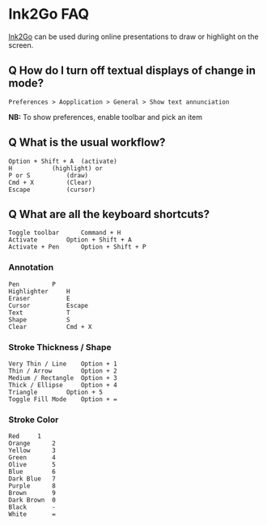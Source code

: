 # Ink2Go FAQ

[Ink2Go](http://ink2go.org/) can be used during online presentations to draw or highlight on the screen.

## Q How do I turn off textual displays of change in mode?

`Preferences > Aopplication > General > Show text annunciation`

**NB:** To show preferences, enable toolbar and pick an item

## Q What is the usual workflow?

```
Option + Shift + A	(activate)
H 			(highlight) or 
P or S			(draw)
Cmd + X			(Clear)
Escape			(cursor)
```

## Q What are all the keyboard shortcuts?

```
Toggle toolbar 		Command + H
Activate		Option + Shift + A
Activate + Pen		Option + Shift + P
```

### Annotation
```
Pen			P
Highlighter		H
Eraser			E
Cursor			Escape
Text			T
Shape			S
Clear			Cmd + X
```

### Stroke Thickness / Shape
```
Very Thin / Line	Option + 1
Thin / Arrow		Option + 2
Medium / Rectangle	Option + 3
Thick / Ellipse		Option + 4
Triangle		Option + 5
Toggle Fill Mode	Option + =
```

### Stroke Color
```
Red		1
Orange		2
Yellow		3
Green		4
Olive		5
Blue		6
Dark Blue	7
Purple		8
Brown		9
Dark Brown	0
Black		-
White		=
```
